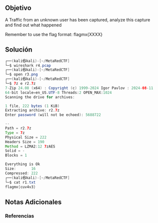 ## Objetivo 

A Traffic from an unknown user has been captured, analyze this capture and find out what happened

Remember to use the flag format: flagmx{XXXX}

## Solución  
```java 
┌──(kali㉿kali)-[~/MetaRedCTF]
└─$ wireshark r4.pcap
┌──(kali㉿kali)-[~/MetaRedCTF]
└─$ open r3.png    
┌──(kali㉿kali)-[~/MetaRedCTF]
└─$ 7z e r2.7z
7-Zip 24.08 (x64) : Copyright (c) 1999-2024 Igor Pavlov : 2024-08-11
64-bit locale=en_US.UTF-8 Threads:2 OPEN_MAX:1024
Scanning the drive for archives:

1 file, 222 bytes (1 KiB)
Extracting archive: r2.7z
Enter password (will not be echoed): 5688722

--
Path = r2.7z
Type = 7z
Physical Size = 222
Headers Size = 190
Method = LZMA2:12 7zAES
Solid = -
Blocks = 1

Everything is Ok
Size:       16
Compressed: 222
┌──(kali㉿kali)-[~/MetaRedCTF]
└─$ cat r1.txt  
flagmx{cuv4v3}
```

## Notas Adicionales 


### Referencias
